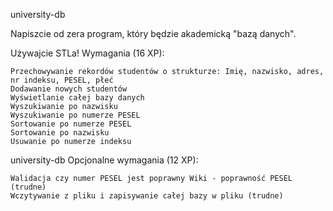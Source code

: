 university-db

Napiszcie od zera program, który będzie akademicką "bazą danych".

Używajcie STLa!
Wymagania (16 XP):

    Przechowywanie rekordów studentów o strukturze: Imię, nazwisko, adres, nr indeksu, PESEL, płeć
    Dodawanie nowych studentów
    Wyświetlanie całej bazy danych
    Wyszukiwanie po nazwisku
    Wyszukiwanie po numerze PESEL
    Sortowanie po numerze PESEL
    Sortowanie po nazwisku
    Usuwanie po numerze indeksu

university-db
Opcjonalne wymagania (12 XP):

    Walidacja czy numer PESEL jest poprawny Wiki - poprawność PESEL (trudne)
    Wczytywanie z pliku i zapisywanie całej bazy w pliku (trudne)
